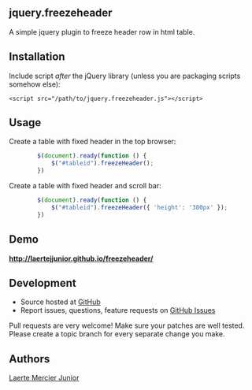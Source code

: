 <article class="markdown-body entry-content" itemprop="mainContentOfPage"><h1>
<a name="jqueryfreezeheader-" class="anchor" href="#jquerycookie-"><span class="mini-icon mini-icon-link"></span></a>
jquery.freezeheader 
</h1>

<p> A simple jquery plugin to freeze header row in html table.</p>

<h2>
<a name="installation" class="anchor" href="#installation"><span class="mini-icon mini-icon-link"></span></a>Installation</h2>

<p>Include script <em>after</em> the jQuery library (unless you are packaging scripts somehow else):</p>

<pre><code>&lt;script src="/path/to/jquery.freezeheader.js"&gt;&lt;/script&gt;
</code></pre>


<h2>
<a name="usage" class="anchor" href="#usage"><span class="mini-icon mini-icon-link"></span></a>Usage</h2>

<p>Create a table with fixed header in the top browser:</p>

```javascript
        $(document).ready(function () {
            $("#tableid").freezeHeader();
        })
```

<p>Create a table with fixed header and scroll bar:</p>

```javascript
        $(document).ready(function () {
            $("#tableid").freezeHeader({ 'height': '300px' });
        })
```

<h2>
<a name="demo" class="anchor" href="#demo"><span class="mini-icon mini-icon-link"></span></a>Demo</h2>
<p><strong><a href="http://laertejjunior.github.io/freezeheader/">http://laertejjunior.github.io/freezeheader/</a></strong> </p>
<h2>
<a name="development" class="anchor" href="#development"><span class="mini-icon mini-icon-link"></span></a>Development</h2>

<ul>
<li>Source hosted at <a href="https://github.com/laertejjunior">GitHub</a>
</li>
<li>Report issues, questions, feature requests on <a href="https://github.com/laertejjunior/freezeheader/issues">GitHub Issues</a>
</li>
</ul><p>Pull requests are very welcome! Make sure your patches are well tested. Please create a topic branch for every separate change you make.</p>

<h2>
<a name="authors" class="anchor" href="#authors"><span class="mini-icon mini-icon-link"></span></a>Authors</h2>

<p><a href="https://github.com/laertejjunior">Laerte Mercier Junior</a></p></article>
